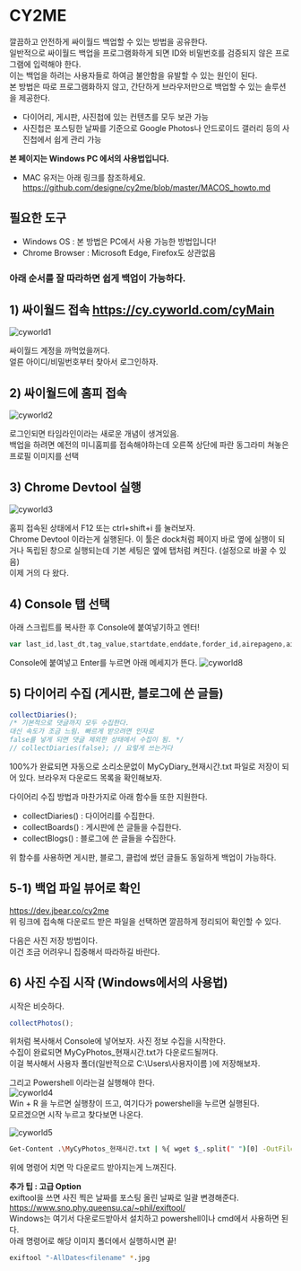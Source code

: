 # CY2ME
 깔끔하고 안전하게 싸이월드 백업할 수 있는 방법을 공유한다.  
 일반적으로 싸이월드 백업을 프로그램화하게 되면 ID와 비밀번호를 검증되지 않은 프로그램에 입력해야 한다.  
 이는 백업을 하려는 사용자들로 하여금 불안함을 유발할 수 있는 원인이 된다.  
 본 방법은 따로 프로그램화하지 않고, 간단하게 브라우저만으로 백업할 수 있는 솔루션을 제공한다.  
 
 * 다이어리, 게시판, 사진첩에 있는 컨텐츠를 모두 보관 가능  
 * 사진첩은 포스팅한 날짜를 기준으로 Google Photos나 안드로이드 갤러리 등의 사진첩에서 쉽게 관리 가능

**본 페이지는 Windows PC 에서의 사용법입니다.**
 * MAC 유저는 아래 링크를 참조하세요.
 https://github.com/designe/cy2me/blob/master/MACOS_howto.md

 ## 필요한 도구
 - Windows OS : 본 방법은 PC에서 사용 가능한 방법입니다!
 - Chrome Browser : Microsoft Edge, Firefox도 상관없음


### 아래 순서를 잘 따라하면 쉽게 백업이 가능하다.


## 1) 싸이월드 접속 https://cy.cyworld.com/cyMain
 ![cyworld1](https://github.com/designe/cy2me/blob/master/assets/cy1.PNG?raw=true)
 
 싸이월드 계정을 까먹었을꺼다.  
 얼른 아이디/비밀번호부터 찾아서 로그인하자.
 

## 2) 싸이월드에 홈피 접속
![cyworld2](https://github.com/designe/cy2me/blob/master/assets/cy2.PNG?raw=true)
 
 로그인되면 타임라인이라는 새로운 개념이 생겨있음.  
 백업을 하려면 예전의 미니홈피를 접속해야하는데 오른쪽 상단에 파란 동그라미 쳐놓은 프로필 이미지를 선택


## 3) Chrome Devtool 실행
![cyworld3](https://github.com/designe/cy2me/blob/master/assets/cy3.PNG?raw=true)

 홈피 접속된 상태에서 F12 또는 ctrl+shift+i 를 눌러보자.  
 Chrome Devtool 이라는게 실행된다. 이 툴은 dock처럼 페이지 바로 옆에 실행이 되거나 독립된 창으로 실행되는데 기본 세팅은 옆에 탭처럼 켜진다. (설정으로 바꿀 수 있음)  
 이제 거의 다 왔다.


## 4) Console 탭 선택
아래 스크립트를 복사한 후 Console에 붙여넣기하고 엔터!
```js
var last_id,last_dt,tag_value,startdate,enddate,forder_id,airepageno,airecase,airelastdate,html="",type="more",search="",allPosts=[],postIdx=0,activateReply=!0;function getBase64Image(t){var e=document.createElement("canvas");return e.width=t.width,e.height=t.height,e.getContext("2d").drawImage(t,0,0),e.toDataURL("image/jpg").replace(/^data:image\/(png|jpg);base64,/,"")}function printImageList(){for(var t="",e=0,a=0;a<allPosts.length;a++)"2"==allPosts[a].type&&(e++,t+="http://nthumb.cyworld.com/thumb?v=0&width=810&url="+allPosts[a].image+" "+allPosts[a].date.replace(/\./gi,"")+"_"+allPosts[a].time.replace(/\:/gi,"")+"00."+e+"."+allPosts[a].image.split(".").pop()+" "+allPosts[a].date.replace(/\./gi,":")+" "+allPosts[a].time+"\n");return t}function saveAs(t,e){var a=document.createElement("a"),s=URL.createObjectURL(e);a.href=s,a.download=t,document.body.appendChild(a),a.click(),setTimeout((function(){document.body.removeChild(a),window.URL.revokeObjectURL(s)}),0)}function collectDiaries(t=!0){activateReply=t,readAllCyPosts("M");var e=new Blob([JSON.stringify(allPosts,null,1)],{type:"text/plain;charset=utf-8"});saveAs("MyCyDiary_"+Date().replace(/\ /gi,"_").split("_GMT")[0]+".txt",e),console.log(allPosts)}function collectBoards(t=!0){activateReply=t,readAllCyPosts("1");var e=new Blob([JSON.stringify(allPosts,null,1)],{type:"text/plain;charset=utf-8"});saveAs("MyCyBoards_"+Date().replace(/\ /gi,"_").split("_GMT")[0]+".txt",e),console.log(allPosts)}function collectBlogs(t=!0){activateReply=t,readAllCyPosts("B");var e=new Blob([JSON.stringify(allPosts,null,1)],{type:"text/plain;charset=utf-8"});saveAs("MyCyBlogs_"+Date().replace(/\ /gi,"_").split("_GMT")[0]+".txt",e),console.log(allPosts)}function collectPhotos(){activateReply=!1,readAllCyPosts("2");var t=new Blob([printImageList()],{type:"text/plain;charset=utf-8"});saveAs("MyCyPhotos_"+Date().replace(/\ /gi,"_").split("_GMT")[0]+".txt",t)}function readAllCyPosts(t){allPosts=[],postIdx=0,last_dt=null;var e=readCyPost(30,t);if(postIdx=e,e>30){postIdx=30;do{readCyPost(e-postIdx,t),postIdx+=30}while(e-postIdx>0);console.log("Finish")}}function readCyPost(t,e){var a=0;return $.ajax({url:"/home/"+homeTid+"/posts",data:{startdate:startdate,enddate:enddate,folderid:"",tagname:tag_value,lastid:last_id,lastdate:last_dt,listsize:t,homeId:homeTid,airepageno:airepageno,airecase:airecase,airelastdate:airelastdate,searchType:srchType,search:search},cache:!1,dataType:"json",async:!1,success:function(t){last_dt=t.lastdate,a=t.totalCount;var s=postIdx;t.postList.length>0?t.postList.some((function(t,l){if(e&&t.serviceType!=e)return!1;var o={type:t.serviceType,writer:t.writer,viewCount:t.viewCount};switch(o.type){case"2":o.image=t.summaryModel.image;break;case"1":case"M":break;case"7":return e?allPosts[s+l]=o:allPosts.push(o),!1}try{$.ajax({url:"/home/"+homeTid+"/post/"+t.identity+"/layer",cache:!1,async:!1,dataType:"html",data:{},success:function(e,a,s){var l=$("<output>").append($.parseHTML(e));if(void 0===$(".textData",l)[0])return!1;"M"!=o.type&&(o.title=$("#cyco-post-title",l)[0].innerText.trim());for(var i="",r=$(".textData",l),n=0;n<r.length;n++)i+=r[n].innerText.trim();(o.content=i,o.date=$(".view1",l)[0].innerText.trim().split(" ")[0].split("\t").pop(),o.time=$(".view1",l)[0].innerText.trim().split(" ")[1],activateReply)?0!=t.commentCount?$.ajax({url:"/home/"+homeTid+"/post/"+t.identity+"/comment",dataType:"json",async:!1,data:{},success:function(t,e,a){for(comment_idx in o.comments=[],t.commentList){var s=t.commentList[comment_idx].contentModel[0];s.name=t.commentList[comment_idx].writer.name,o.comments.push(s)}allPosts.push(o)}}):allPosts.push(o):allPosts.push(o)}})}catch(t){console.error(t)}var i=(s+l)/a*100;console.log("Collecting | "+t.identity+" | "+i.toFixed(2)+"% ["+(s+l)+" / "+a+"] ")})):a=0}}),a}"more"==type?(last_id=$(".hiddenId:last").data("id"),last_dt="",airepageno=$("#airepageno").val(),airecase=$("#airecase").val(),airelastdate=$("#airelastdate").val(),srchType=$("#searchType").val(),tag_value=$("#tagname").val(),forder_id=$("#folderid").val()):home_idx=0,console.log("CY2ME : Cyworld 백업 준비 완료 :)");
```

Console에 붙여넣고 Enter를 누르면 아래 메세지가 뜬다.
![cyworld8](https://github.com/designe/cy2me/blob/master/assets/cy8.png?raw=true)


## 5) 다이어리 수집 (게시판, 블로그에 쓴 글들)
```js
collectDiaries();
/* 기본적으로 댓글까지 모두 수집한다.
대신 속도가 조금 느림. 빠르게 받으려면 인자로
false를 넣게 되면 댓글 제외한 상태에서 수집이 됨. */
// collectDiaries(false); // 요렇게 쓰는거다
```
100%가 완료되면 자동으로 소리소문없이 MyCyDiary_현재시간.txt 파일로 저장이 되어 있다.  브라우저 다운로드 목록을 확인해보자.  

다이어리 수집 방법과 마찬가지로 아래 함수들 또한 지원한다.
* collectDiaries() : 다이어리를 수집한다.
* collectBoards() : 게시판에 쓴 글들을 수집한다.
* collectBlogs() : 블로그에 쓴 글들을 수집한다.

위 함수를 사용하면 게시판, 블로그, 클럽에 썼던 글들도 동일하게 백업이 가능하다.

## 5-1) 백업 파일 뷰어로 확인
https://dev.jbear.co/cy2me  
위 링크에 접속해 다운로드 받은 파일을 선택하면 깔끔하게 정리되어 확인할 수 있다.  

다음은 사진 저장 방법이다.  
이건 조금 어려우니 집중해서 따라하길 바란다.


## 6) 사진 수집 시작 (Windows에서의 사용법)

시작은 비슷하다.
```js
collectPhotos();
```
위처럼 복사해서 Console에 넣어보자. 사진 정보 수집을 시작한다.  
수집이 완료되면 MyCyPhotos_현재시간.txt가 다운로드될꺼다.  
이걸 복사해서 사용자 폴더(일반적으로 C:\Users\사용자이름 )에 저장해보자.  

그리고 Powershell 이라는걸 실행해야 한다.  
![cyworld4](https://github.com/designe/cy2me/blob/master/assets/cy4.PNG?raw=true)  
Win + R 을 누르면 실행창이 뜨고, 여기다가 powershell을 누르면 실행된다.  
모르겠으면 시작 누르고 찾다보면 나온다. 

![cyworld5](https://github.com/designe/cy2me/blob/master/assets/cy5.PNG?raw=true)
```bash
Get-Content .\MyCyPhotos_현재시간.txt | %{ wget $_.split(" ")[0] -OutFile $_.split(" ")[1];}
```

위에 명령어 치면 막 다운로드 받아지는게 느껴진다.

**추가 팁 : 고급 Option**  
exiftool을 쓰면 사진 찍은 날짜를 포스팅 올린 날짜로 일괄 변경해준다.  
https://www.sno.phy.queensu.ca/~phil/exiftool/  
Windows는 여기서 다운로드받아서 설치하고 powershell이나 cmd에서 사용하면 된다.  
아래 명령어로 해당 이미지 폴더에서 실행하시면 끝!  

```bash
exiftool "-AllDates<filename" *.jpg
```
